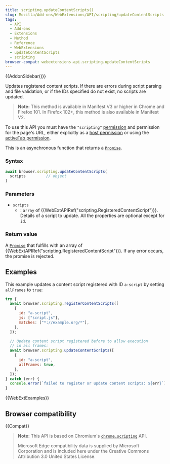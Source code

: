 ```yaml
---
title: scripting.updateContentScripts()
slug: Mozilla/Add-ons/WebExtensions/API/scripting/updateContentScripts
tags:
  - API
  - Add-ons
  - Extensions
  - Method
  - Reference
  - WebExtensions
  - updateContentScripts
  - scripting
browser-compat: webextensions.api.scripting.updateContentScripts
---
```

{{AddonSidebar()}}

Updates registered content scripts. If there are errors during script parsing and file validation, or if the IDs specified do not exist, no scripts are updated.

> **Note:** This method is available in Manifest V3 or higher in Chrome and Firefox 101. In Firefox 102+, this method is also available in Manifest V2.

To use this API you must have the `"scripting"` [permission](/en-US/docs/Mozilla/Add-ons/WebExtensions/manifest.json/permissions) and permission for the page's URL, either explicitly as a [host permission](/en-US/docs/Mozilla/Add-ons/WebExtensions/manifest.json/permissions#host_permissions) or using the [activeTab permission](/en-US/docs/Mozilla/Add-ons/WebExtensions/manifest.json/permissions#activetab_permission).

This is an asynchronous function that returns a [`Promise`](/en-US/docs/Web/JavaScript/Reference/Global_Objects/Promise).

### Syntax

```js
await browser.scripting.updateContentScripts(
  scripts         // object
)
```

### Parameters

- `scripts`
  - : `array` of {{WebExtAPIRef("scripting.RegisteredContentScript")}}. Details of a script to update. All the properties are optional except for `id`.

### Return value

A [`Promise`](/en-US/docs/Web/JavaScript/Reference/Global_Objects/Promise) that fulfills with an array of {{WebExtAPIRef("scripting.RegisteredContentScript")}}. If any error occurs, the promise is rejected.

## Examples

This example updates a content script registered with ID `a-script` by setting `allFrames` to `true`:

```js
try {
  await browser.scripting.registerContentScripts([
    {
      id: "a-script",
      js: ["script.js"],
      matches: ["*://example.org/*"],
    },
  ]);

  // Update content script registered before to allow execution
  // in all frames:
  await browser.scripting.updateContentScripts([
    {
      id: "a-script",
      allFrames: true,
    },
  ]);
} catch (err) {
  console.error(`failed to register or update content scripts: ${err}`);
}
```

{{WebExtExamples}}

## Browser compatibility

{{Compat}}

> **Note:** This API is based on Chromium's [`chrome.scripting`](https://developer.chrome.com/extensions/scripting/#method-updateContentScripts) API.
>
> Microsoft Edge compatibility data is supplied by Microsoft Corporation and is included here under the Creative Commons Attribution 3.0 United States License.